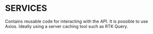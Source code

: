 # SERVICES

Contains reusable code for interacting with the API. It is possible to use Axios. Ideally using a server caching tool such as RTK Query.
